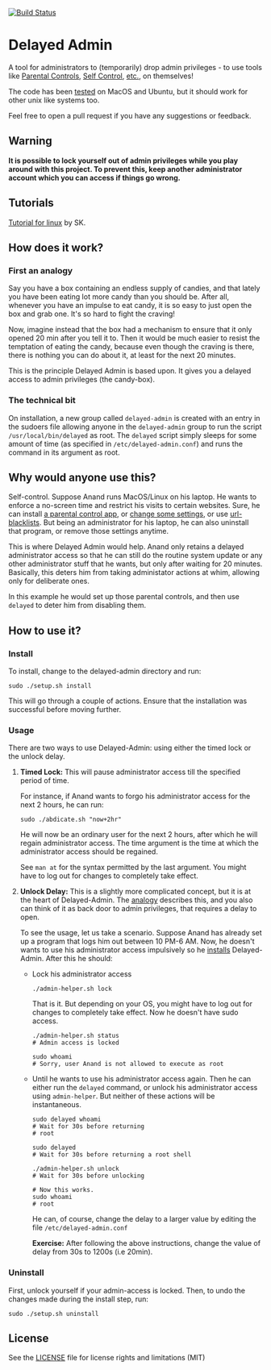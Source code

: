 [![Build Status](https://travis-ci.org/miheerdew/delayed-admin.png)](https://travis-ci.org/miheerdew/delayed-admin)
# Delayed Admin

A tool for administrators to (temporarily) drop admin privileges - to use tools like [Parental Controls](https://support.apple.com/kb/PH18571), [Self Control](http://selfcontrolapp.com), [etc.](https://github.com/miheerdew/delayed-admin/wiki/Tools), on themselves!

The code has been [tested](https://travis-ci.org/miheerdew/delayed-admin) on MacOS and Ubuntu, but it should work for other unix like systems too. 

Feel free to open a pull request if you have any suggestions or feedback.

## Warning
**It is possible to lock yourself out of admin privileges while you play around with this project. To prevent this, keep another administrator account which you can access if things go wrong.** 

## Tutorials
[Tutorial for linux](https://www.ostechnix.com/delayed-admin-temporarily-drop-admin-privileges-administrators/) by SK.

## How does it work?

### First an analogy
Say you have a box containing an endless supply of candies, and that lately you have been eating lot more candy than you should be. After all, whenever you have an impulse to eat candy, it is so easy to just open the box and grab one. It's so hard to fight the craving!

 Now, imagine instead that the box had a mechanism to ensure that it only opened 20 min after you tell it to. Then it would be much easier to resist the temptation of eating the candy, because even though the craving is there, there is nothing you can do about it, at least for the next 20 minutes.

This is the principle Delayed Admin is based upon. It gives you a delayed access to admin privileges (the candy-box).

### The technical bit

On installation, a new group called `delayed-admin` is created with an entry in the sudoers file allowing anyone in the `delayed-admin` group to run the script `/usr/local/bin/delayed` as root. The `delayed` script simply sleeps for some amount of time (as specified in `/etc/delayed-admin.conf`) and runs the command in its argument as root.


## Why would anyone use this?

 Self-control. Suppose Anand runs MacOS/Linux on his laptop. He wants to enforce a no-screen time and restrict his visits to certain websites. Sure, he can install [a parental control app](http://www.noobslab.com/2017/01/timekpr-parental-control-application.html), or [change some settings](https://serverfault.com/a/139794), or use [url-blacklists](https://github.com/StevenBlack/hosts). But being an administrator for his laptop, he can also uninstall that program, or remove those settings anytime.

This is where Delayed Admin would help. Anand only retains a delayed administrator access so that he can still do the routine system update or any other administrator stuff that he wants, but only after waiting for 20 minutes. Basically, this deters him from taking administator actions at whim, allowing only for deliberate ones.

In this example he would set up those parental controls, and then use `delayed` to deter him from disabling them. 

## How to use it?

### Install
To install, change to the delayed-admin directory and run:

```
sudo ./setup.sh install
```

This will go through a couple of actions. Ensure that the installation was successful before moving further. 



### Usage

There are two ways to use Delayed-Admin: using either the timed lock or the unlock delay. 

1. **Timed Lock:** This will pause administrator access till the specified period of time. 

	For instance, if Anand wants to forgo his administrator access for the next 2 hours, he can run:
	
	```
	sudo ./abdicate.sh "now+2hr"
	```
	
	He will now be an ordinary user for the next 2 hours, after which he will regain administrator access. The time argument is the time at which the administrator access should be regained. 
	
	See `man at` for the syntax permitted by the last argument. You might have to log out for changes to completely take effect. 
	
2. **Unlock Delay:** This is a slightly more complicated concept, but it is at the heart of Delayed-Admin. The [analogy](#first-an-analogy) describes this, and you also can think of it as back door to admin privileges, that requires a delay to open.

   To see the usage, let us take a scenario. Suppose Anand has already set up a program that logs him out between 10 PM-6 AM. Now, he doesn't wants to use his administrator access impulsively so he [installs](#install) Delayed-Admin. After this he should:
   
    - Lock his administrator access
      
      ```
      ./admin-helper.sh lock
      ```
      
      That is it. But depending on your OS, you might have to log out for changes to completely take effect. Now he doesn't have sudo access.
      
      ```
      ./admin-helper.sh status
      # Admin access is locked
      
      sudo whoami
      # Sorry, user Anand is not allowed to execute as root 
      ```
      
    - Until he wants to use his administrator access again. Then he can either run the `delayed` command, or unlock his administrator access using `admin-helper`. But neither of these actions will be instantaneous.
      
      ```      
      sudo delayed whoami
      # Wait for 30s before returning 
      # root
      
      sudo delayed
      # Wait for 30s before returning a root shell
      
      ./admin-helper.sh unlock
      # Wait for 30s before unlocking
      
      # Now this works.
      sudo whoami
      # root
      ```    
      He can, of course, change the delay to a larger value by editing the file `/etc/delayed-admin.conf` 
      
      **Exercise:** After following the above instructions, change the value of delay from 30s to 1200s (i.e 20min). 

### Uninstall

First, unlock yourself if your admin-access is locked. Then, to undo the changes made during the install step, run:

```
sudo ./setup.sh uninstall
```

## License

See the [LICENSE](LICENSE) file for license rights and limitations (MIT)
